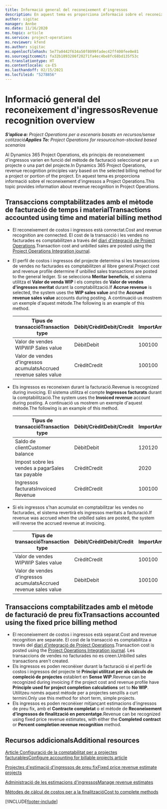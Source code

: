 ```yaml
---
title: Informació general del reconeixement d'ingressos
description: En aquest tema es proporciona informació sobre el reconeixement d'ingressos a Project Operations.
author: sigitac
manager: Annbe
ms.date: 11/16/2020
ms.topic: article
ms.service: project-operations
ms.reviewer: kfend
ms.author: sigitac
ms.openlocfilehash: 5e77a0442f634a50f8099fadec42ff400fee0e81
ms.sourcegitcommit: fa32b1893286f20271fa4ec4be8fc68bd135f53c
ms.translationtype: HT
ms.contentlocale: ca-ES
ms.lasthandoff: 02/15/2021
ms.locfileid: "5278856"
---
```

# <a name="revenue-recognition-overview"></a><span data-ttu-id="b0268-103">Informació general del reconeixement d'ingressos</span><span class="sxs-lookup"><span data-stu-id="b0268-103">Revenue recognition overview</span></span>

<span data-ttu-id="b0268-104">_**S'aplica a:** Project Operations per a escenaris basats en recursos/sense cotització_</span><span class="sxs-lookup"><span data-stu-id="b0268-104">_**Applies To:** Project Operations for resource/non-stocked based scenarios_</span></span>

<span data-ttu-id="b0268-105">Al Dynamics 365 Project Operations, els principis de reconeixement d'ingressos varien en funció del mètode de facturació seleccionat per a un projecte o una part del projecte.</span><span class="sxs-lookup"><span data-stu-id="b0268-105">In Dynamics 365 Project Operations, revenue recognition principles vary based on the selected billing method for a project or portion of the project.</span></span> <span data-ttu-id="b0268-106">En aquest tema es proporciona informació sobre el reconeixement d'ingressos a Project Operations.</span><span class="sxs-lookup"><span data-stu-id="b0268-106">This topic provides information about revenue recognition in Project Operations.</span></span>

## <a name="transactions-accounted-using-time-and-material-billing-method"></a><span data-ttu-id="b0268-107">Transaccions comptabilitzades amb el mètode de facturació de temps i material</span><span class="sxs-lookup"><span data-stu-id="b0268-107">Transactions accounted using time and material billing method</span></span>

- <span data-ttu-id="b0268-108">El reconeixement de costos i ingressos està connectat.</span><span class="sxs-lookup"><span data-stu-id="b0268-108">Cost and revenue recognition are connected.</span></span> <span data-ttu-id="b0268-109">El cost de la transacció i les vendes no facturades es comptabilitzen a través del [diari d'integració de Project Operations](../project-accounting/project-operations-integration-journal.md).</span><span class="sxs-lookup"><span data-stu-id="b0268-109">Transaction cost and unbilled sales are posted using the [Project Operations Integration journal](../project-accounting/project-operations-integration-journal.md).</span></span>
- <span data-ttu-id="b0268-110">El perfil de costos i ingressos del projecte determina si les transaccions de vendes no facturades es comptabilitzen al llibre general.</span><span class="sxs-lookup"><span data-stu-id="b0268-110">Project cost and revenue profile determine if unbilled sales transactions are posted to the general ledger.</span></span> <span data-ttu-id="b0268-111">Si se selecciona **Meritar beneficis**, el sistema utilitza el **Valor de venda WIP** i els comptes de **Valor de vendes d'ingressos meritat** durant la comptabilització.</span><span class="sxs-lookup"><span data-stu-id="b0268-111">If **Accrue revenue** is selected, the system uses the **WIP sales value** and the **Accrued revenue sales value** accounts during posting.</span></span> <span data-ttu-id="b0268-112">A continuació us mostrem un exemple d'aquest mètode.</span><span class="sxs-lookup"><span data-stu-id="b0268-112">The following is an example of this method.</span></span>  

  | <span data-ttu-id="b0268-113">Tipus de transacció</span><span class="sxs-lookup"><span data-stu-id="b0268-113">Transaction type</span></span> | <span data-ttu-id="b0268-114">Dèbit/Crèdit</span><span class="sxs-lookup"><span data-stu-id="b0268-114">Debit/Credit</span></span> | <span data-ttu-id="b0268-115">Import</span><span class="sxs-lookup"><span data-stu-id="b0268-115">Amount</span></span> |
  | --- | --- | --- |
  | <span data-ttu-id="b0268-116">Valor de vendes WIP</span><span class="sxs-lookup"><span data-stu-id="b0268-116">WIP Sales value</span></span> | <span data-ttu-id="b0268-117">Dèbit</span><span class="sxs-lookup"><span data-stu-id="b0268-117">Debit</span></span> | <span data-ttu-id="b0268-118">100</span><span class="sxs-lookup"><span data-stu-id="b0268-118">100</span></span> |
  | <span data-ttu-id="b0268-119">Valor de vendes d'ingressos acumulats</span><span class="sxs-lookup"><span data-stu-id="b0268-119">Accrued revenue sales value</span></span> | <span data-ttu-id="b0268-120">Crèdit</span><span class="sxs-lookup"><span data-stu-id="b0268-120">Credit</span></span> | <span data-ttu-id="b0268-121">100</span><span class="sxs-lookup"><span data-stu-id="b0268-121">100</span></span> |

- <span data-ttu-id="b0268-122">Els ingressos es reconeixen durant la facturació.</span><span class="sxs-lookup"><span data-stu-id="b0268-122">Revenue is recognized during invoicing.</span></span> <span data-ttu-id="b0268-123">El sistema utilitza el compte **Ingressos facturats** durant la comptabilització.</span><span class="sxs-lookup"><span data-stu-id="b0268-123">The system uses the **Invoiced revenue** account during posting.</span></span> <span data-ttu-id="b0268-124">A continuació us mostrem un exemple d'aquest mètode.</span><span class="sxs-lookup"><span data-stu-id="b0268-124">The following is an example of this method.</span></span>  

  | <span data-ttu-id="b0268-125">Tipus de transacció</span><span class="sxs-lookup"><span data-stu-id="b0268-125">Transaction type</span></span> | <span data-ttu-id="b0268-126">Dèbit/Crèdit</span><span class="sxs-lookup"><span data-stu-id="b0268-126">Debit/Credit</span></span> | <span data-ttu-id="b0268-127">Import</span><span class="sxs-lookup"><span data-stu-id="b0268-127">Amount</span></span> |
  | --- | --- | --- |
  | <span data-ttu-id="b0268-128">Saldo de client</span><span class="sxs-lookup"><span data-stu-id="b0268-128">Customer balance</span></span> | <span data-ttu-id="b0268-129">Dèbit</span><span class="sxs-lookup"><span data-stu-id="b0268-129">Debit</span></span> | <span data-ttu-id="b0268-130">120</span><span class="sxs-lookup"><span data-stu-id="b0268-130">120</span></span> |
  | <span data-ttu-id="b0268-131">Impost sobre les vendes a pagar</span><span class="sxs-lookup"><span data-stu-id="b0268-131">Sales tax payable</span></span> | <span data-ttu-id="b0268-132">Crèdit</span><span class="sxs-lookup"><span data-stu-id="b0268-132">Credit</span></span> | <span data-ttu-id="b0268-133">20</span><span class="sxs-lookup"><span data-stu-id="b0268-133">20</span></span> |
  | <span data-ttu-id="b0268-134">Ingressos facturats</span><span class="sxs-lookup"><span data-stu-id="b0268-134">Invoiced Revenue</span></span> | <span data-ttu-id="b0268-135">Crèdit</span><span class="sxs-lookup"><span data-stu-id="b0268-135">Credit</span></span> | <span data-ttu-id="b0268-136">100</span><span class="sxs-lookup"><span data-stu-id="b0268-136">100</span></span> |

- <span data-ttu-id="b0268-137">Si els ingressos s'han acumulat en comptabilitzar les vendes no facturades, el sistema revertirà els ingressos meritats a facturació.</span><span class="sxs-lookup"><span data-stu-id="b0268-137">If revenue was accrued when the unbilled sales are posted, the system will reverse the accrued revenue at invoicing.</span></span>

  | <span data-ttu-id="b0268-138">Tipus de transacció</span><span class="sxs-lookup"><span data-stu-id="b0268-138">Transaction type</span></span> | <span data-ttu-id="b0268-139">Dèbit/Crèdit</span><span class="sxs-lookup"><span data-stu-id="b0268-139">Debit/Credit</span></span> | <span data-ttu-id="b0268-140">Import</span><span class="sxs-lookup"><span data-stu-id="b0268-140">Amount</span></span> |
  | --- | --- | --- |
  | <span data-ttu-id="b0268-141">Valor de vendes WIP</span><span class="sxs-lookup"><span data-stu-id="b0268-141">WIP Sales value</span></span> | <span data-ttu-id="b0268-142">Crèdit</span><span class="sxs-lookup"><span data-stu-id="b0268-142">Credit</span></span> | <span data-ttu-id="b0268-143">100</span><span class="sxs-lookup"><span data-stu-id="b0268-143">100</span></span> |
  | <span data-ttu-id="b0268-144">Valor de vendes d'ingressos acumulats</span><span class="sxs-lookup"><span data-stu-id="b0268-144">Accrued revenue sales value</span></span> | <span data-ttu-id="b0268-145">Dèbit</span><span class="sxs-lookup"><span data-stu-id="b0268-145">Debit</span></span> | <span data-ttu-id="b0268-146">100</span><span class="sxs-lookup"><span data-stu-id="b0268-146">100</span></span> |

## <a name="transactions-accounted-using-the-fixed-price-billing-method"></a><span data-ttu-id="b0268-147">Transaccions comptabilitzades amb el mètode de facturació de preu fix</span><span class="sxs-lookup"><span data-stu-id="b0268-147">Transactions accounted using the fixed price billing method</span></span>

- <span data-ttu-id="b0268-148">El reconeixement de costos i ingressos està separat.</span><span class="sxs-lookup"><span data-stu-id="b0268-148">Cost and revenue recognition are separate.</span></span> <span data-ttu-id="b0268-149">El cost de la transacció es comptabilitza a través del [diari d'integració de Project Operations](../project-accounting/project-operations-integration-journal.md).</span><span class="sxs-lookup"><span data-stu-id="b0268-149">Transaction cost is posted using the [Project Operations Integration journal](../project-accounting/project-operations-integration-journal.md).</span></span> <span data-ttu-id="b0268-150">Les transaccions de vendes no facturades no es creen.</span><span class="sxs-lookup"><span data-stu-id="b0268-150">Unbilled sales transactions aren't created.</span></span>
- <span data-ttu-id="b0268-151">Els ingressos es poden reconèixer durant la facturació si el perfil de costos i ingressos del projecte té **Principi utilitzat per als càlculs de compleció de projectes** establert en **Sense WIP**.</span><span class="sxs-lookup"><span data-stu-id="b0268-151">Revenue can be recognized during invoicing if the project cost and revenue profile have **Principle used for project completion calculations** set to **No WIP**.</span></span> <span data-ttu-id="b0268-152">Utilitzeu només aquest mètode per a projectes senzills a curt termini.</span><span class="sxs-lookup"><span data-stu-id="b0268-152">Only use this method for short term, simple projects.</span></span>
- <span data-ttu-id="b0268-153">Els ingressos es poden reconèixer mitjançant estimacions d'ingressos de preu fix, amb el **Contracte completat** o el mètode de **Reconeixement d'ingressos de finalització en percentatge**.</span><span class="sxs-lookup"><span data-stu-id="b0268-153">Revenue can be recognized using fixed price revenue estimates, with either the **Completed contract** or **Percent completion revenue recognition** method.</span></span>

## <a name="additional-resources"></a><span data-ttu-id="b0268-154">Recursos addicionals</span><span class="sxs-lookup"><span data-stu-id="b0268-154">Additional resources</span></span>
[<span data-ttu-id="b0268-155">Article Configuració de la comptabilitat per a projectes facturables</span><span class="sxs-lookup"><span data-stu-id="b0268-155">Configure accounting for billable projects article</span></span>](../project-accounting/configure-accounting-billable-projects.md)

[<span data-ttu-id="b0268-156">Projectes d'estimació d'ingressos de preu fix</span><span class="sxs-lookup"><span data-stu-id="b0268-156">Fixed price revenue estimate projects</span></span>](rev-rec-percentage-completion-method.md)

[<span data-ttu-id="b0268-157">Administració de les estimacions d'ingressos</span><span class="sxs-lookup"><span data-stu-id="b0268-157">Manage revenue estimates</span></span>](rev-rec-completed-contract-method.md)

[<span data-ttu-id="b0268-158">Mètodes de càlcul de costos per a la finalització</span><span class="sxs-lookup"><span data-stu-id="b0268-158">Cost to complete methods</span></span>](cost-complete-methods.md)


[!INCLUDE[footer-include](../includes/footer-banner.md)]